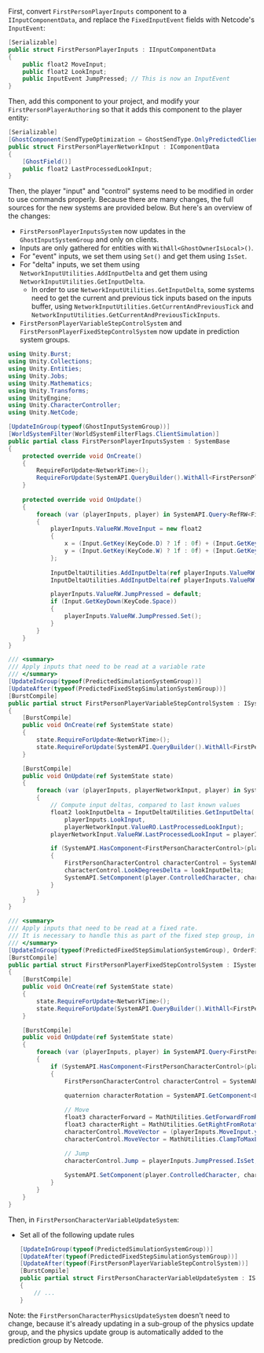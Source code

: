 
First, convert `FirstPersonPlayerInputs` component to a `IInputComponentData`, and replace the `FixedInputEvent` fields with Netcode's `InputEvent`:
```cs
[Serializable]
public struct FirstPersonPlayerInputs : IInputComponentData
{
    public float2 MoveInput;
    public float2 LookInput;
    public InputEvent JumpPressed; // This is now an InputEvent
}
```

Then, add this component to your project, and modify your `FirstPersonPlayerAuthoring` so that it adds this component to the player entity:
```cs
[Serializable]
[GhostComponent(SendTypeOptimization = GhostSendType.OnlyPredictedClients)]
public struct FirstPersonPlayerNetworkInput : IComponentData
{
    [GhostField()]
    public float2 LastProcessedLookInput;
}
```

Then, the player "input" and "control" systems need to be modified in order to use commands properly. Because there are many changes, the full sources for the new systems are provided below. But here's an overview of the changes:
* `FirstPersonPlayerInputsSystem` now updates in the `GhostInputSystemGroup` and only on clients.
* Inputs are only gathered for entities with `WithAll<GhostOwnerIsLocal>()`.
* For "event" inputs, we set them using `Set()` and get them using `IsSet`.
* For "delta" inputs, we set them using `NetworkInputUtilities.AddInputDelta` and get them using `NetworkInputUtilities.GetInputDelta`.
    * In order to use `NetworkInputUtilities.GetInputDelta`, some systems need to get the current and previous tick inputs based on the inputs buffer, using `NetworkInputUtilities.GetCurrentAndPreviousTick` and `NetworkInputUtilities.GetCurrentAndPreviousTickInputs`.
* `FirstPersonPlayerVariableStepControlSystem` and `FirstPersonPlayerFixedStepControlSystem` now update in prediction system groups.
```cs
using Unity.Burst;
using Unity.Collections;
using Unity.Entities;
using Unity.Jobs;
using Unity.Mathematics;
using Unity.Transforms;
using UnityEngine;
using Unity.CharacterController;
using Unity.NetCode;

[UpdateInGroup(typeof(GhostInputSystemGroup))]
[WorldSystemFilter(WorldSystemFilterFlags.ClientSimulation)]
public partial class FirstPersonPlayerInputsSystem : SystemBase
{
    protected override void OnCreate()
    {
        RequireForUpdate<NetworkTime>();
        RequireForUpdate(SystemAPI.QueryBuilder().WithAll<FirstPersonPlayer, FirstPersonPlayerInputs>().Build());
    }
    
    protected override void OnUpdate()
    {
        foreach (var (playerInputs, player) in SystemAPI.Query<RefRW<FirstPersonPlayerInputs>, FirstPersonPlayer>().WithAll<GhostOwnerIsLocal>())
        {
            playerInputs.ValueRW.MoveInput = new float2
            {
                x = (Input.GetKey(KeyCode.D) ? 1f : 0f) + (Input.GetKey(KeyCode.A) ? -1f : 0f),
                y = (Input.GetKey(KeyCode.W) ? 1f : 0f) + (Input.GetKey(KeyCode.S) ? -1f : 0f),
            };
            
            InputDeltaUtilities.AddInputDelta(ref playerInputs.ValueRW.LookInput.x, Input.GetAxis("Mouse X"));
            InputDeltaUtilities.AddInputDelta(ref playerInputs.ValueRW.LookInput.y, Input.GetAxis("Mouse Y"));

            playerInputs.ValueRW.JumpPressed = default;
            if (Input.GetKeyDown(KeyCode.Space))
            {
                playerInputs.ValueRW.JumpPressed.Set();
            }
        }
    }
}

/// <summary>
/// Apply inputs that need to be read at a variable rate
/// </summary>
[UpdateInGroup(typeof(PredictedSimulationSystemGroup))]
[UpdateAfter(typeof(PredictedFixedStepSimulationSystemGroup))]
[BurstCompile]
public partial struct FirstPersonPlayerVariableStepControlSystem : ISystem
{
    [BurstCompile]
    public void OnCreate(ref SystemState state)
    {
        state.RequireForUpdate<NetworkTime>();
        state.RequireForUpdate(SystemAPI.QueryBuilder().WithAll<FirstPersonPlayer, FirstPersonPlayerInputs>().Build());
    }

    [BurstCompile]
    public void OnUpdate(ref SystemState state)
    {
        foreach (var (playerInputs, playerNetworkInput, player) in SystemAPI.Query<FirstPersonPlayerInputs, RefRW<FirstPersonPlayerNetworkInput>, FirstPersonPlayer>().WithAll<Simulate>())
        {
            // Compute input deltas, compared to last known values
            float2 lookInputDelta = InputDeltaUtilities.GetInputDelta(
                playerInputs.LookInput, 
                playerNetworkInput.ValueRO.LastProcessedLookInput);
            playerNetworkInput.ValueRW.LastProcessedLookInput = playerInputs.LookInput;

            if (SystemAPI.HasComponent<FirstPersonCharacterControl>(player.ControlledCharacter))
            {
                FirstPersonCharacterControl characterControl = SystemAPI.GetComponent<FirstPersonCharacterControl>(player.ControlledCharacter);
                characterControl.LookDegreesDelta = lookInputDelta;
                SystemAPI.SetComponent(player.ControlledCharacter, characterControl);
            }
        }
    }
}

/// <summary>
/// Apply inputs that need to be read at a fixed rate.
/// It is necessary to handle this as part of the fixed step group, in case your framerate is lower than the fixed step rate.
/// </summary>
[UpdateInGroup(typeof(PredictedFixedStepSimulationSystemGroup), OrderFirst = true)]
[BurstCompile]
public partial struct FirstPersonPlayerFixedStepControlSystem : ISystem
{
    [BurstCompile]
    public void OnCreate(ref SystemState state)
    {
        state.RequireForUpdate<NetworkTime>();
        state.RequireForUpdate(SystemAPI.QueryBuilder().WithAll<FirstPersonPlayer, FirstPersonPlayerInputs>().Build());
    }

    [BurstCompile]
    public void OnUpdate(ref SystemState state)
    {
        foreach (var (playerInputs, player) in SystemAPI.Query<FirstPersonPlayerInputs, FirstPersonPlayer>().WithAll<Simulate>())
        {
            if (SystemAPI.HasComponent<FirstPersonCharacterControl>(player.ControlledCharacter))
            {
                FirstPersonCharacterControl characterControl = SystemAPI.GetComponent<FirstPersonCharacterControl>(player.ControlledCharacter);
                
                quaternion characterRotation = SystemAPI.GetComponent<LocalTransform>(player.ControlledCharacter).Rotation;

                // Move
                float3 characterForward = MathUtilities.GetForwardFromRotation(characterRotation);
                float3 characterRight = MathUtilities.GetRightFromRotation(characterRotation);
                characterControl.MoveVector = (playerInputs.MoveInput.y * characterForward) + (playerInputs.MoveInput.x * characterRight);
                characterControl.MoveVector = MathUtilities.ClampToMaxLength(characterControl.MoveVector, 1f);

                // Jump
                characterControl.Jump = playerInputs.JumpPressed.IsSet;
            
                SystemAPI.SetComponent(player.ControlledCharacter, characterControl);
            }
        }
    }
}
``` 

Then, in `FirstPersonCharacterVariableUpdateSystem`:
* Set all of the following update rules
    ```cs
    [UpdateInGroup(typeof(PredictedSimulationSystemGroup))]
    [UpdateAfter(typeof(PredictedFixedStepSimulationSystemGroup))]
    [UpdateAfter(typeof(FirstPersonPlayerVariableStepControlSystem))]
    [BurstCompile]
    public partial struct FirstPersonCharacterVariableUpdateSystem : ISystem
    {
        // ...
    }
    ```

Note: the `FirstPersonCharacterPhysicsUpdateSystem` doesn't need to change, because it's already updating in a sub-group of the physics update group, and the physics update group is automatically added to the prediction group by Netcode.